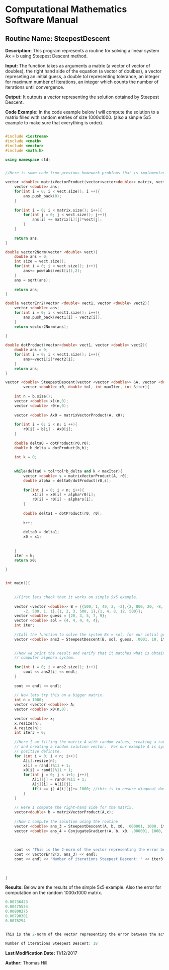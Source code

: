 # Computational Mathematics Software Manual

## **Routine Name:** SteepestDescent

**Description:** This program represents a routine for solving a linear system Ax = b
using Steepest Descent method.   

**Input:**  The function takes as arguments a matrix (a vector of vector of doubles), 
the right hand side of the equation (a vector of doulbes), a vector represeting an initial
guess, a double tol representing tolerance, an integer for maximum number of iterations,
an integer which counts the number of iterations until convergence.  

**Output:** It outputs a vector representing the solution obtained by Steepest Descent.

**Code Example:** 
In the code example below I will compute the solution to a matrix filled with random entries 
of size 1000x1000. (also a simple 5x5 example to make sure that everything is order).  

```C++

#include <iostream>
#include <cmath>
#include <vector>
#include <math.h>

using namespace std;


//Here is some code from previous homework problems that is implemented here.

vector <double> matrixVectorProduct(vector<vector<double>> matrix, vector<double> vect){
    vector <double> ans; 
    for(int i = 0; i < vect.size(); i ++){
        ans.push_back(0); 
    }
    
    for(int i = 0; i < matrix.size(); i++){
        for(int j = 0; j < vect.size(); j++){
            ans[i] += matrix[i][j]*vect[j];
        }
    }
    
    return ans; 
}

double vector2Norm(vector <double> vect){
    double ans = 0;
    int size = vect.size();
    for(int i = 0; i < vect.size(); i++){
        ans+= pow(abs(vect[i]),2);
    }
    ans = sqrt(ans);
    
    return ans; 
}

double vectorErr2(vector <double> vect1, vector <double> vect2){
    vector <double> ans; 
    for(int i = 0; i < vect1.size(); i++){
        ans.push_back(vect1[i] - vect2[i]);
    }
    return vector2Norm(ans);
    
}

double dotProduct(vector<double> vect1, vector <double> vect2){
    double ans = 0;
    for(int i = 0; i < vect1.size(); i++){
        ans+=vect1[i]*vect2[i];
    }
    return ans; 
}

vector <double> SteepestDescent(vector <vector <double>> &A, vector <double> b, 
        vector <double> x0, double tol, int maxIter, int &iter){
    
    int n = b.size(); 
    vector <double> x1(n,0); 
    vector <double> r0(n,0);
    
    vector <double> Ax0 = matrixVectorProduct(A, x0);
    
    for(int i = 0; i < n; i ++){
        r0[i] = b[i] - Ax0[i];
    }
    
    double delta0 = dotProduct(r0,r0);
    double b_delta = dotProduct(b,b);
    
    int k = 0; 
    
    
    while(delta0 > tol*tol*b_delta and k < maxIter){
        vector <double> s = matrixVectorProduct(A, r0);
        double alpha = delta0/dotProduct(r0,s);
        
        for(int i = 0; i < n; i++){
            x1[i] = x0[i] + alpha*r0[i];
            r0[i] = r0[i] - alpha*s[i];
        }
        
        double delta1 = dotProduct(r0, r0);
        
        k++;
        
        delta0 = delta1; 
        x0 = x1; 
        
    
    }
    iter = k; 
    return x0;
    
}


int main(){
    
    
    //First lets check that it works on simple 5x5 example.  
    
    vector <vector <double>> B = {{500, 1, 40, 2, -3},{2, 800, 20, -8, 11},{-1, 
        -2, 500, 1, 1},{1, 2, 3, 500, 1},{1, 4, 8, 12, 500}};
    vector <double> guess = {20, 3, 5, 7, 9};
    vector <double> sol = {4, 4, 4, 4, 4};
    int iter; 
    
    //Call the function to solve the system Bx = sol, for our intial guess.
    vector <double> ans2 = SteepestDescent(B, sol, guess, .0001, 10, iter);
   

    //Now we print the result and verify that it matches what is obtained from a 
    // computer algebra system.  
    
    for(int i = 0; i < ans2.size(); i++){
        cout << ans2[i] << endl; 
    }
    
    cout << endl << endl; 
    
    // Now lets try this on a bigger matrix.  
    int n = 1000;
    vector <vector <double>> A; 
    vector <double> x0(n,0); 
    
    vector <double> x;
    x.resize(n); 
    A.resize(n);
    int iter3 = 0;
     
    //Here I am filling the matrix A with random values, creating a random guess,
    // and creating a random solution vector.  For our example A is symmetric, 
    // positive definite.  
    for (int i = 0; i < n; i++){
        A[i].resize(n);
        x[i] = rand()%11 + 1;
        x0[i] = rand()%11 + 1;
        for(int j = 0; j < i+1; j++){
            A[i][j] = rand()%11 + 1; 
            A[j][i] = A[i][j]; 
            if(i == j) A[i][j]+= 1000; //this is to ensure diagonal dominance.  
        }
    }
    
    // Here I compute the right-hand side for the matrix.  
    vector<double> b = matrixVectorProduct(A,x);
    
    //Now I compute the solution using the routine 
    vector <double> ans_3 = SteepestDescent(A, b, x0, .000001, 1000, iter3); 
    vector <double> ans_4 = ConjugateGradient(A, b, x0, .000001, 1000, iter4); 
    
       
    
    cout << "This is the 2-norm of the vector representing the error between the actual value and the result from Steepest Descent: "; 
    cout << vectorErr2(x, ans_3) << endl; 
    cout << endl << "Number of iterations Steepest Descent: " << iter3 << endl << endl; 
    
    
   
}

```
**Results:**  Below are the results of the simple 5x5 example. Also the error for computation 
on the random 1000x1000 matrix.  
```C++
0.00736423
0.00475534
0.00800275
0.00790301
0.0076294


This is the 2-norm of the vector representing the error between the actual value and the result from Steepest Descent: 0.000830666

Number of iterations Steepest Descent: 18

```

**Last Modification Date:** 11/12/2017

**Author:** Thomas Hill
